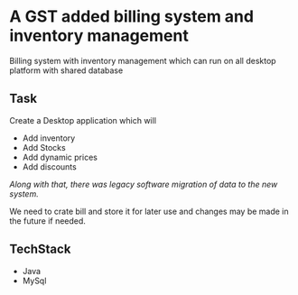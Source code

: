 # A GST added billing system and inventory management
Billing system with inventory management which can run on all desktop platform with shared database

## Task
Create a Desktop application which will 
- Add inventory
- Add Stocks
- Add dynamic prices
- Add discounts 

*Along with that, there was legacy software migration of data to the new system.*

We need to crate bill and store it for later use and changes may be made in the future if needed.

## TechStack
- Java
- MySql
